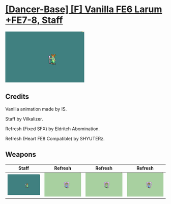 # [\[Dancer-Base\] \[F\] Vanilla FE6 Larum +FE7-8, Staff](./)
 

<img src="./7.%20Staff/Staff_000.png" alt="[Dancer-Base] [F] Vanilla FE6 Larum +FE7-8, Staff standing" />

## Credits

Vanilla animation made by IS.

Staff by Vilkalizer.

Refresh (Fixed SFX) by Eldritch Abomination.

Refresh (Heart FE8 Compatible) by SHYUTERz.

## Weapons
 

|Staff |Refresh |Refresh |Refresh |
|  :---: | :---: | :---: | :---: |
| <img alt="Staff animation" src="./7.%20Staff/Staff.gif" /> | <img alt="Refresh animation" src="./8.%20Refresh/Refresh.gif" /> | <img alt="Refresh animation" src="./8.%20Refresh%20(Fixed%20SFX)/Refresh.gif" /> | <img alt="Refresh animation" src="./8.%20Refresh%20(Heart%20FE8)/Refresh.gif" /> |
